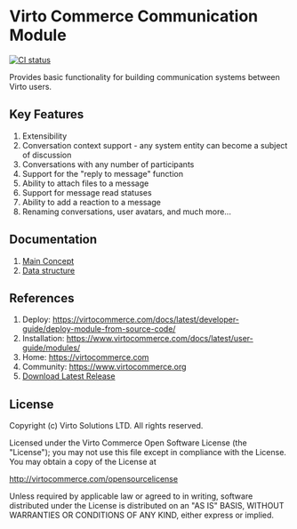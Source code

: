 # Virto Commerce Communication Module

[![CI status](https://github.com/VirtoCommerce/vc-module-communication/workflows/module-ci.yml/badge.svg?branch=dev)](https://github.com/VirtoCommerce/vc-module-communication/actions/workflows/module-ci.yml) 

Provides basic functionality for building communication systems between Virto users.

## Key Features

1. Extensibility
1. Conversation context support - any system entity can become a subject of discussion
1. Conversations with any number of participants
1. Support for the "reply to message" function
1. Ability to attach files to a message
1. Support for message read statuses
1. Ability to add a reaction to a message
1. Renaming conversations, user avatars, and much more...

## Documentation

1. [Main Concept](/docs/01-main-concept.md)
1. [Data structure](/docs/02-data-structure.md)

## References

1. Deploy: https://virtocommerce.com/docs/latest/developer-guide/deploy-module-from-source-code/
1. Installation: https://www.virtocommerce.com/docs/latest/user-guide/modules/
1. Home: https://virtocommerce.com
1. Community: https://www.virtocommerce.org
1. [Download Latest Release](https://github.com/VirtoCommerce/vc-module-communication/releases/)

## License

Copyright (c) Virto Solutions LTD.  All rights reserved.

Licensed under the Virto Commerce Open Software License (the "License"); you
may not use this file except in compliance with the License. You may
obtain a copy of the License at

http://virtocommerce.com/opensourcelicense

Unless required by applicable law or agreed to in writing, software
distributed under the License is distributed on an "AS IS" BASIS,
WITHOUT WARRANTIES OR CONDITIONS OF ANY KIND, either express or
implied.
